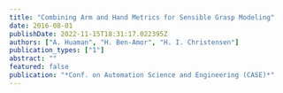 ```yaml
---
title: "Combining Arm and Hand Metrics for Sensible Grasp Modeling"
date: 2016-08-01
publishDate: 2022-11-15T18:31:17.022395Z
authors: ["A. Huaman", "H. Ben-Amor", "H. I. Christensen"]
publication_types: ["1"]
abstract: ""
featured: false
publication: "*Conf. on Automation Science and Engineering (CASE)*"
---
```


